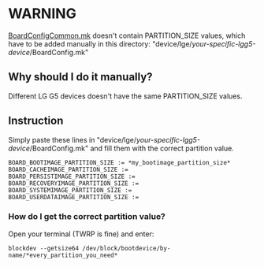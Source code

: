 # WARNING
[BoardConfigCommon.mk](https://github.com/skippydream/android_device_lge_g5-common/blob/lineage-15.1/BoardConfigCommon.mk) doesn't contain PARTITION_SIZE values, which have to be added manually in this directory:
"device/lge/*your-specific-lgg5-device*/BoardConfig.mk"

## Why should I do it manually?
Different LG G5 devices doesn't have the same PARTITION_SIZE values.

## Instruction
Simply paste these lines in "device/lge/*your-specific-lgg5-device*/BoardConfig.mk"
and fill them with the correct partition value.
```
BOARD_BOOTIMAGE_PARTITION_SIZE := *my_bootimage_partition_size*
BOARD_CACHEIMAGE_PARTITION_SIZE := 
BOARD_PERSISTIMAGE_PARTITION_SIZE := 
BOARD_RECOVERYIMAGE_PARTITION_SIZE := 
BOARD_SYSTEMIMAGE_PARTITION_SIZE := 
BOARD_USERDATAIMAGE_PARTITION_SIZE :=
```
### How do I get the correct partition value?
Open your terminal (TWRP is fine) and enter:
```
blockdev --getsize64 /dev/block/bootdevice/by-name/*every_partition_you_need*
```
